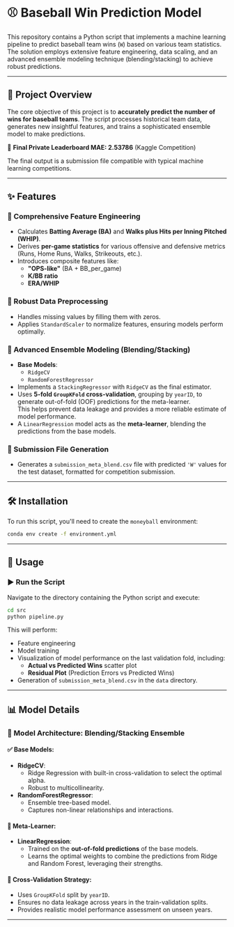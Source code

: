 # ⚾ Baseball Win Prediction Model

This repository contains a Python script that implements a machine learning pipeline to predict baseball team wins (`W`) based on various team statistics. The solution employs extensive feature engineering, data scaling, and an advanced ensemble modeling technique (blending/stacking) to achieve robust predictions.

---

## 📌 Project Overview

The core objective of this project is to **accurately predict the number of wins for baseball teams**. The script processes historical team data, generates new insightful features, and trains a sophisticated ensemble model to make predictions. 

🏅 **Final Private Leaderboard MAE: 2.53786** (Kaggle Competition)

The final output is a submission file compatible with typical machine learning competitions.

---

## ✨ Features

### 🔧 Comprehensive Feature Engineering

- Calculates **Batting Average (BA)** and **Walks plus Hits per Inning Pitched (WHIP)**.
- Derives **per-game statistics** for various offensive and defensive metrics (Runs, Home Runs, Walks, Strikeouts, etc.).
- Introduces composite features like:
  - **"OPS-like"** (BA + BB_per_game)
  - **K/BB ratio**
  - **ERA/WHIP**

### 🧼 Robust Data Preprocessing

- Handles missing values by filling them with zeros.
- Applies `StandardScaler` to normalize features, ensuring models perform optimally.

### 🤖 Advanced Ensemble Modeling (Blending/Stacking)

- **Base Models**:
  - `RidgeCV`
  - `RandomForestRegressor`
- Implements a `StackingRegressor` with `RidgeCV` as the final estimator.
- Uses **5-fold `GroupKFold` cross-validation**, grouping by `yearID`, to generate out-of-fold (OOF) predictions for the meta-learner.  
  This helps prevent data leakage and provides a more reliable estimate of model performance.
- A `LinearRegression` model acts as the **meta-learner**, blending the predictions from the base models.

### 📁 Submission File Generation

- Generates a `submission_meta_blend.csv` file with predicted `'W'` values for the test dataset, formatted for competition submission.

---

## 🛠️ Installation

To run this script, you'll need to create the `moneyball` environment:

```bash
conda env create -f environment.yml
```

---

## 🚀 Usage

### ▶️ Run the Script

Navigate to the directory containing the Python script and execute:

```bash
cd src
python pipeline.py
```

This will perform:
- Feature engineering
- Model training
- Visualization of model performance on the last validation fold, including:
  - **Actual vs Predicted Wins** scatter plot
  - **Residual Plot** (Prediction Errors vs Predicted Wins)
- Generation of `submission_meta_blend.csv` in the `data` directory.

---

## 📊 Model Details

### 🧱 Model Architecture: Blending/Stacking Ensemble

#### ✅ Base Models:
- **RidgeCV**:
  - Ridge Regression with built-in cross-validation to select the optimal alpha.
  - Robust to multicollinearity.
- **RandomForestRegressor**:
  - Ensemble tree-based model.
  - Captures non-linear relationships and interactions.

#### 🧠 Meta-Learner:
- **LinearRegression**:
  - Trained on the **out-of-fold predictions** of the base models.
  - Learns the optimal weights to combine the predictions from Ridge and Random Forest, leveraging their strengths.

#### 📅 Cross-Validation Strategy:
- Uses `GroupKFold` split by `yearID`.
- Ensures no data leakage across years in the train-validation splits.
- Provides realistic model performance assessment on unseen years.

---
